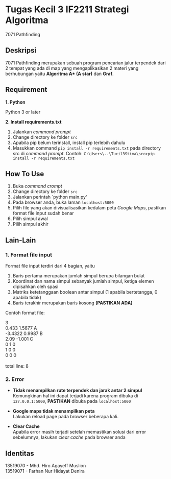 # Tugas Kecil 3 IF2211 Strategi Algoritma

7071 Pathfinding

## Deskripsi

7071 Pathfinding merupakan sebuah program pencarian jalur terpendek dari 2 tempat yang ada di map yang mengaplikasikan 2 materi yang berhubungan yaitu **Algoritma A\* (A star)** dan **Graf**.

## Requirement

**1. Python**

Python 3 or later

**2. Install requirements.txt**

1. Jalankan _command prompt_
2. Change directory ke folder `src`
3. Apabila pip belum terinstall, install pip terlebih dahulu
4. Masukkan command `pip install -r requirements.txt` pada directory src di _command prompt_. Contoh: `C:\Users\..\Tucil3Stima\src>pip install -r requirements.txt`

## How To Use

1. Buka _command crompt_
2. Change directory ke folder `src`
3. Jalankan perintah `python main.py'
4. Pada browser anda, buka laman `localhost:5000`
5. Pilih file yang akan divisualisasikan kedalam peta _Google Maps_, pastikan format file input sudah benar
6. Pilih simpul awal
7. Pilih simpul akhir

## Lain-Lain

### 1. Format file input  
Format file input terdiri dari 4 bagian, yaitu <br/>
1. Baris pertama merupakan jumlah simpul berupa bilangan bulat
2. Koordinat dan nama simpul sebanyak jumlah simpul, ketiga elemen dipisahkan oleh spasi
3. Matriks ketetanggaan boolean antar simpul (1 apabila bertetangga, 0 apabila tidak)
4. Baris terakhir merupakan baris kosong **(PASTIKAN ADA)**

Contoh format file:


3<br/>
0.433 1.5677 A<br/>
-3.4322 0.9987 B<br/>
2.09 -1.001 C<br/>
0 1 0<br/>
1 0 0<br/>
0 0 0<br/>
<br/>
total line: 8

### 2. Error

* **Tidak menampilkan rute terpendek dan jarak antar 2 simpul**  
Kemungkinan hal ini dapat terjadi karena program dibuka di `127.0.0.1:5000`, **PASTIKAN** dibuka pada `localhost:5000`

* **Google maps tidak menampilkan peta**  
Lakukan reload page pada browser beberapa kali.  

* **Clear Cache**  
Apabila error masih terjadi setelah memastikan solusi dari error sebelumnya, lakukan _clear cache_ pada browser anda

## Identitas

13519070 - Mhd. Hiro Agayeff Muslion <br/>
13519071 - Farhan Nur Hidayat Denira <br/>
